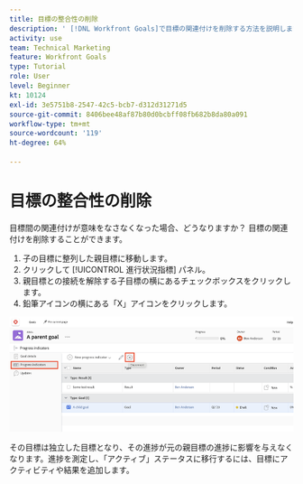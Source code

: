 ```yaml
---
title: 目標の整合性の削除
description: ' [!DNL Workfront Goals]で目標の関連付けを削除する方法を説明します。'
activity: use
team: Technical Marketing
feature: Workfront Goals
type: Tutorial
role: User
level: Beginner
kt: 10124
exl-id: 3e5751b8-2547-42c5-bcb7-d312d31271d5
source-git-commit: 8406bee48af87b80d0bcbff08fb682b8da80a091
workflow-type: tm+mt
source-wordcount: '119'
ht-degree: 64%

---
```


# 目標の整合性の削除

目標間の関連付けが意味をなさなくなった場合、どうなりますか？ 目標の関連付けを削除することができます。

1. 子の目標に整列した親目標に移動します。
1. クリックして [!UICONTROL 進行状況指標] パネル。
1. 親目標との接続を解除する子目標の横にあるチェックボックスをクリックします。
1. 鉛筆アイコンの横にある「X」アイコンをクリックします。

![の[!UICONTROL 関連付けを削除]オプション のスクリーンショット[!DNL Workfront Goals]](assets/08-workfront-goals-remove-goal-alignment.png)

その目標は独立した目標となり、その進捗が元の親目標の進捗に影響を与えなくなります。進捗を測定し、「アクティブ」ステータスに移行するには、目標にアクティビティや結果を追加します。

